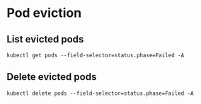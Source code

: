 # Pod eviction

## List evicted pods
```shell
kubectl get pods --field-selector=status.phase=Failed -A
```

## Delete evicted pods
```shell
kubectl delete pods --field-selector=status.phase=Failed -A
```
